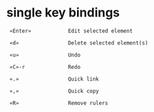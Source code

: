 # single key bindings

     «Enter»            Edit selected element

     «d»                Delete selected element(s)

     «u»                Undo

     «C»-r              Redo

     «.»                Quick link

     «,»                Quick copy

     «R»                Remove rulers
